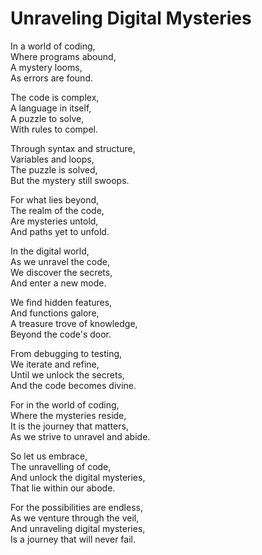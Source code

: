 # Unraveling Digital Mysteries

In a world of coding,  
Where programs abound,  
A mystery looms,  
As errors are found.  

The code is complex,  
A language in itself,  
A puzzle to solve,  
With rules to compel. 

Through syntax and structure,  
Variables and loops,  
The puzzle is solved,  
But the mystery still swoops.  

For what lies beyond,  
The realm of the code,  
Are mysteries untold,  
And paths yet to unfold.  

In the digital world,  
As we unravel the code,  
We discover the secrets,  
And enter a new mode.  

We find hidden features,  
And functions galore,  
A treasure trove of knowledge,  
Beyond the code's door.  

From debugging to testing,  
We iterate and refine,  
Until we unlock the secrets,  
And the code becomes divine.  

For in the world of coding,  
Where the mysteries reside,  
It is the journey that matters,  
As we strive to unravel and abide.  

So let us embrace,  
The unravelling of code,  
And unlock the digital mysteries,  
That lie within our abode.  

For the possibilities are endless,  
As we venture through the veil,  
And unraveling digital mysteries,  
Is a journey that will never fail.